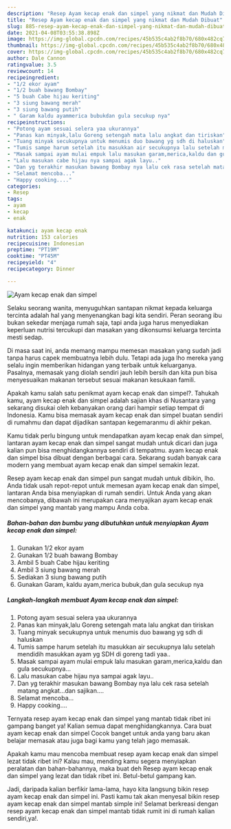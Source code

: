 ```yaml
---
description: "Resep Ayam kecap enak dan simpel yang nikmat dan Mudah Dibuat"
title: "Resep Ayam kecap enak dan simpel yang nikmat dan Mudah Dibuat"
slug: 885-resep-ayam-kecap-enak-dan-simpel-yang-nikmat-dan-mudah-dibuat
date: 2021-04-08T03:55:38.898Z
image: https://img-global.cpcdn.com/recipes/45b535c4ab2f8b70/680x482cq70/ayam-kecap-enak-dan-simpel-foto-resep-utama.jpg
thumbnail: https://img-global.cpcdn.com/recipes/45b535c4ab2f8b70/680x482cq70/ayam-kecap-enak-dan-simpel-foto-resep-utama.jpg
cover: https://img-global.cpcdn.com/recipes/45b535c4ab2f8b70/680x482cq70/ayam-kecap-enak-dan-simpel-foto-resep-utama.jpg
author: Dale Cannon
ratingvalue: 3.5
reviewcount: 14
recipeingredient:
- "1/2 ekor ayam"
- "1/2 buah bawang Bombay"
- "5 buah Cabe hijau keriting"
- "3 siung bawang merah"
- "3 siung bawang putih"
- " Garam kaldu ayammerica bubukdan gula secukup nya"
recipeinstructions:
- "Potong ayam sesuai selera yaa ukurannya"
- "Panas kan minyak,lalu Goreng setengah mata lalu angkat dan tiriskan"
- "Tuang minyak secukupnya untuk menumis duo bawang yg sdh di haluskan"
- "Tumis sampe harum setelah itu masukkan air secukupnya lalu setelah mendidih masukkan ayam yg SDH di goreng tadi yaa.."
- "Masak sampai ayam mulai empuk lalu masukan garam,merica,kaldu dan gula secukupnya..."
- "Lalu masukan cabe hijau nya sampai agak layu.."
- "Dan yg terakhir masukan bawang Bombay nya lalu cek rasa setelah matang angkat...dan sajikan...."
- "Selamat mencoba..."
- "Happy cooking...."
categories:
- Resep
tags:
- ayam
- kecap
- enak

katakunci: ayam kecap enak 
nutrition: 153 calories
recipecuisine: Indonesian
preptime: "PT19M"
cooktime: "PT45M"
recipeyield: "4"
recipecategory: Dinner

---
```



![Ayam kecap enak dan simpel](https://img-global.cpcdn.com/recipes/45b535c4ab2f8b70/680x482cq70/ayam-kecap-enak-dan-simpel-foto-resep-utama.jpg)

Selaku seorang wanita, menyuguhkan santapan nikmat kepada keluarga tercinta adalah hal yang menyenangkan bagi kita sendiri. Peran seorang ibu bukan sekedar menjaga rumah saja, tapi anda juga harus menyediakan keperluan nutrisi tercukupi dan masakan yang dikonsumsi keluarga tercinta mesti sedap.

Di masa  saat ini, anda memang mampu memesan masakan yang sudah jadi tanpa harus capek membuatnya lebih dulu. Tetapi ada juga lho mereka yang selalu ingin memberikan hidangan yang terbaik untuk keluarganya. Pasalnya, memasak yang diolah sendiri jauh lebih bersih dan kita pun bisa menyesuaikan makanan tersebut sesuai makanan kesukaan famili. 



Apakah kamu salah satu penikmat ayam kecap enak dan simpel?. Tahukah kamu, ayam kecap enak dan simpel adalah sajian khas di Nusantara yang sekarang disukai oleh kebanyakan orang dari hampir setiap tempat di Indonesia. Kamu bisa memasak ayam kecap enak dan simpel buatan sendiri di rumahmu dan dapat dijadikan santapan kegemaranmu di akhir pekan.

Kamu tidak perlu bingung untuk mendapatkan ayam kecap enak dan simpel, lantaran ayam kecap enak dan simpel sangat mudah untuk dicari dan juga kalian pun bisa menghidangkannya sendiri di tempatmu. ayam kecap enak dan simpel bisa dibuat dengan berbagai cara. Sekarang sudah banyak cara modern yang membuat ayam kecap enak dan simpel semakin lezat.

Resep ayam kecap enak dan simpel pun sangat mudah untuk dibikin, lho. Anda tidak usah repot-repot untuk memesan ayam kecap enak dan simpel, lantaran Anda bisa menyiapkan di rumah sendiri. Untuk Anda yang akan mencobanya, dibawah ini merupakan cara menyajikan ayam kecap enak dan simpel yang mantab yang mampu Anda coba.

<!--inarticleads1-->

##### Bahan-bahan dan bumbu yang dibutuhkan untuk menyiapkan Ayam kecap enak dan simpel:

1. Gunakan 1/2 ekor ayam
1. Gunakan 1/2 buah bawang Bombay
1. Ambil 5 buah Cabe hijau keriting
1. Ambil 3 siung bawang merah
1. Sediakan 3 siung bawang putih
1. Gunakan  Garam, kaldu ayam,merica bubuk,dan gula secukup nya




<!--inarticleads2-->

##### Langkah-langkah membuat Ayam kecap enak dan simpel:

1. Potong ayam sesuai selera yaa ukurannya
1. Panas kan minyak,lalu Goreng setengah mata lalu angkat dan tiriskan
1. Tuang minyak secukupnya untuk menumis duo bawang yg sdh di haluskan
1. Tumis sampe harum setelah itu masukkan air secukupnya lalu setelah mendidih masukkan ayam yg SDH di goreng tadi yaa..
1. Masak sampai ayam mulai empuk lalu masukan garam,merica,kaldu dan gula secukupnya...
1. Lalu masukan cabe hijau nya sampai agak layu..
1. Dan yg terakhir masukan bawang Bombay nya lalu cek rasa setelah matang angkat...dan sajikan....
1. Selamat mencoba...
1. Happy cooking....




Ternyata resep ayam kecap enak dan simpel yang mantab tidak ribet ini gampang banget ya! Kalian semua dapat menghidangkannya. Cara buat ayam kecap enak dan simpel Cocok banget untuk anda yang baru akan belajar memasak atau juga bagi kamu yang telah jago memasak.

Apakah kamu mau mencoba membuat resep ayam kecap enak dan simpel lezat tidak ribet ini? Kalau mau, mending kamu segera menyiapkan peralatan dan bahan-bahannya, maka buat deh Resep ayam kecap enak dan simpel yang lezat dan tidak ribet ini. Betul-betul gampang kan. 

Jadi, daripada kalian berfikir lama-lama, hayo kita langsung bikin resep ayam kecap enak dan simpel ini. Pasti kamu tak akan menyesal bikin resep ayam kecap enak dan simpel mantab simple ini! Selamat berkreasi dengan resep ayam kecap enak dan simpel mantab tidak rumit ini di rumah kalian sendiri,ya!.

